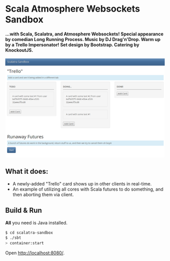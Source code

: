 # Scala Atmosphere Websockets Sandbox #

#### ...with Scala, Scalatra, and Atmosphere Websockets! Special appearance by comedian Long Running Process. Music by DJ Drag'n'Drop. Warm up by a Trello Impersonator! Set design by Bootstrap. Catering by KnockoutJS.

![screen 1](screen1.png)

## What it does:
  * A newly-added "Trello" card shows up in other clients in real-time.
  * An example of utilizing all cores with Scala futures to do something, and then aborting them via client.

## Build & Run ##

**All** you need is Java installed.

```sh
$ cd scalatra-sandbox
$ ./sbt
> container:start
```

Open [http://localhost:8080/](http://localhost:8080/).
